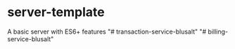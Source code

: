 # server-template
A basic server with ES6+ features
"# transaction-service-blusalt" 
"# billing-service-blusalt" 
